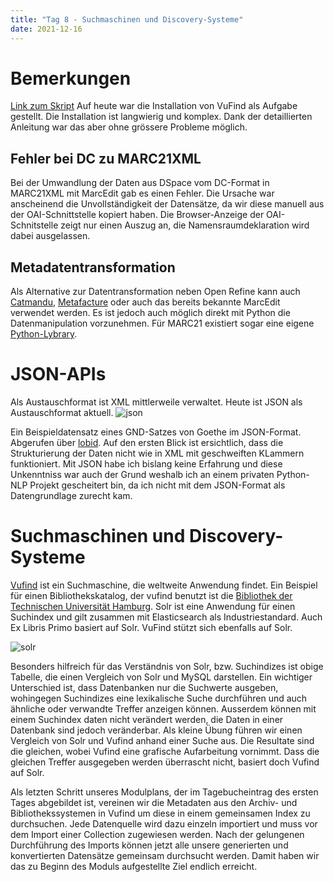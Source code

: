 ```yaml
---
title: "Tag 8 - Suchmaschinen und Discovery-Systeme"
date: 2021-12-16
---
```


# Bemerkungen
[Link zum Skript](https://pad.gwdg.de/eKDLWWJOTXq2qhO7YdsFHQ?both)
Auf heute war die Installation von VuFind als Aufgabe gestellt. Die Installation ist langwierig und komplex. Dank der detaillierten Anleitung war das aber ohne grössere Probleme möglich.

## Fehler bei DC zu MARC21XML
Bei der Umwandlung der Daten aus DSpace vom DC-Format in MARC21XML mit MarcEdit gab es einen Fehler. Die Ursache war anscheinend die Unvollständigkeit der Datensätze, da wir diese manuell aus der OAI-Schnittstelle kopiert haben. Die Browser-Anzeige der OAI-Schnitstelle zeigt nur einen Auszug an, die Namensraumdeklaration wird dabei ausgelassen.

## Metadatentransformation
Als Alternative zur Datentransformation neben Open Refine kann auch [Catmandu](https://librecat.org/), [Metafacture](https://github.com/metafacture/metafacture-core) oder auch das bereits bekannte MarcEdit verwendet werden. Es ist jedoch auch möglich direkt mit Python die Datenmanipulation vorzunehmen. Für MARC21 existiert sogar eine eigene [Python-Lybrary](https://pymarc.readthedocs.io/).

# JSON-APIs
Als Austauschformat ist XML mittlerweile verwaltet. Heute ist JSON als Austauschformat aktuell.
![json](https://user-images.githubusercontent.com/90834444/151709242-19910329-5521-4d4a-9db0-6916797cff36.JPG)

Ein Beispieldatensatz eines GND-Satzes von Goethe im JSON-Format. Abgerufen über [lobid](https://lobid.org/gnd/api). Auf den ersten Blick ist ersichtlich, dass die Strukturierung der Daten nicht wie in XML mit  geschweiften KLammern funktioniert. Mit JSON habe ich bislang keine Erfahrung und diese Unkenntniss war auch der Grund weshalb ich an einem privaten Python-NLP Projekt gescheitert bin, da ich nicht mit dem JSON-Format als Datengrundlage zurecht kam.

# Suchmaschinen und Discovery-Systeme
[Vufind](https://vufind.org/) ist ein Suchmaschine, die weltweite Anwendung findet.
Ein Beispiel für einen Bibliothekskatalog, der vufind benutzt ist die [Bibliothek der Technischen Universität Hamburg](https://katalog.tub.tuhh.de/).
Solr ist eine Anwendung für einen Suchindex und gilt zusammen mit Elasticsearch als Industriestandard. Auch Ex Libris Primo basiert auf Solr. VuFind stützt sich ebenfalls auf Solr.

![solr](https://user-images.githubusercontent.com/90834444/151709797-9e0d9758-c951-424b-95bc-4508306a7cfd.JPG)

Besonders hilfreich für das Verständnis von Solr, bzw. Suchindizes ist obige Tabelle, die einen Vergleich von Solr und MySQL darstellen. Ein wichtiger Unterschied ist, dass Datenbanken nur die Suchwerte ausgeben, wohingegen Suchindizes eine lexikalische Suche durchführen und auch ähnliche oder verwandte Treffer anzeigen können. Ausserdem können mit einem Suchindex daten nicht verändert werden, die Daten in einer Datenbank sind jedoch veränderbar.
Als kleine Übung führen wir einen Vergleich von Solr und Vufind anhand einer Suche aus. Die Resultate sind die gleichen, wobei Vufind eine grafische Aufarbeitung vornimmt. Dass die gleichen Treffer ausgegeben werden überrascht nicht, basiert doch Vufind auf Solr.

Als letzten Schritt unseres Modulplans, der im Tagebucheintrag des ersten Tages abgebildet ist, vereinen wir die Metadaten aus den Archiv- und Bibliothekssystemen in Vufind um diese in einem gemeinsamen Index zu durchsuchen. Jede Datenquelle wird dazu einzeln importiert und muss vor dem Import einer Collection zugewiesen werden. Nach der gelungenen Durchführung des Imports können jetzt alle unsere generierten und konvertierten Datensätze gemeinsam durchsucht werden. Damit haben wir das zu Beginn des Moduls aufgestellte Ziel endlich erreicht.
